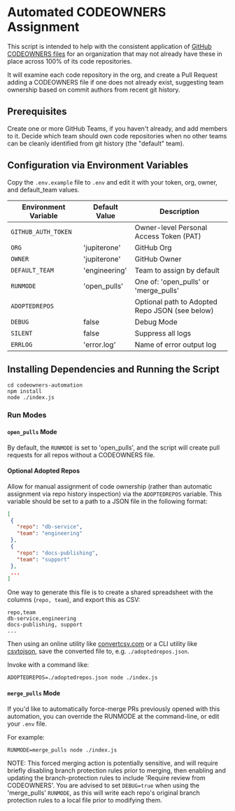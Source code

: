 # Automated CODEOWNERS Assignment

This script is intended to help with the consistent application of [GitHub
CODEOWNERS files][1] for an organization that may not already have these in
place across 100% of its code repositories.

It will examine each code repository in the org, and create a Pull Request
adding a CODEOWNERS file if one does not already exist, suggesting team
ownership based on commit authors from recent git history.

## Prerequisites

Create one or more GitHub Teams, if you haven't already, and add members to it.
Decide which team should own code repositories when no other teams can be
cleanly identified from git history (the "default" team).

## Configuration via Environment Variables

Copy the `.env.example` file to `.env` and edit it with your token, org, owner,
and default_team values.

| Environment Variable | Default Value | Description |
| -------------------- | ------------- | ----------- |
| `GITHUB_AUTH_TOKEN`  |               | Owner-level Personal Access Token (PAT) |
| `ORG`                | 'jupiterone'  | GitHub Org  |
| `OWNER`              | 'jupiterone'  | GitHub Owner |
| `DEFAULT_TEAM`       | 'engineering' | Team to assign by default |
| `RUNMODE`            | 'open_pulls'  | One of: 'open_pulls' or 'merge_pulls' |
| `ADOPTEDREPOS`       |               | Optional path to Adopted Repo JSON (see below) |
| `DEBUG`              | false         | Debug Mode |
| `SILENT`             | false         | Suppress all logs |
| `ERRLOG`             | 'error.log'   | Name of error output log |

## Installing Dependencies and Running the Script

```
cd codeowners-automation
npm install
node ./index.js
```

### Run Modes

#### `open_pulls` Mode

By default, the `RUNMODE` is set to 'open_pulls', and the script will create pull
requests for all repos without a CODEOWNERS file.

#### Optional Adopted Repos

Allow for manual assignment of code ownership (rather than automatic assignment
via repo history inspection) via the `ADOPTEDREPOS` variable.  This variable
should be set to a path to a JSON file in the following format:

```json
[
 {
   "repo": "db-service",
   "team": "engineering"
 },
 {
   "repo": "docs-publishing",
   "team": "support"
 },
 ...
]
```

One way to generate this file is to create a shared spreadsheet with the columns
(`repo, team`), and export this as CSV:

```csv
repo,team
db-service,engineering
docs-publishing, support
...
```

Then using an online utility like [convertcsv.com][2] or a CLI utility like
[csvtojson][3], save the converted file to, e.g. `./adoptedrepos.json`.

Invoke with a command like:

```
ADOPTEDREPOS=./adoptedrepos.json node ./index.js
```

#### `merge_pulls` Mode

If you'd like to automatically force-merge PRs previously opened with this automation,
you can override the RUNMODE at the command-line, or edit your `.env` file.

For example:
```
RUNMODE=merge_pulls node ./index.js
```

NOTE: This forced merging action is potentially sensitive, and will require
briefly disabling branch protection rules prior to merging, then enabling and
updating the branch-protection rules to include 'Require review from
CODEOWNERS'. You are advised to set `DEBUG=true` when using the 'merge_pulls'
`RUNMODE`, as this will write each repo's original branch protection rules to a
local file prior to modifying them.

[1]: https://docs.github.com/en/repositories/managing-your-repositorys-settings-and-features/customizing-your-repository/about-code-owners
[2]: https://www.convertcsv.com/csv-to-json.htm
[3]: https://www.npmjs.com/package/csvtojson#command-line-usage